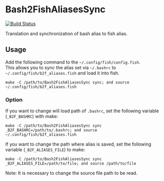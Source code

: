# Bash2FishAliasesSync

[![Build Status](https://travis-ci.org/d0riven/Bash2FishAliasesSync.svg?branch=master)](https://travis-ci.org/d0riven/Bash2FishAliasesSync)

Translation and synchronization of bash alias to fish alias.

## Usage

Add the following command to the `~/.config/fish/config.fish`.  
This allows you to sync the alias set via `~/.bashrc` to `~/.config/fish/b2f_aliases.fish` and load it into fish.

```fish
make -C /path/to/Bash2FishAliasesSync sync; and source ~/.config/fish/b2f_aliases.fish
```

### Option

If you want to change will load path of `.bashrc`, set the following variable (`_B2F_BASHRC`) with make:

```fish
make -C /path/to/Bash2FishAliasesSync sync _B2F_BASHRC=/path/to/.bashrc; and source ~/.config/fish/b2f_aliases.fish
```

If you want to change the path where alias is saved, set the following variable (`_B2F_ALIASES_FILE`) to make:

```fish
make -C /path/to/Bash2FishAliasesSync sync _B2F_ALIASES_FILE=/path/to/file; and source /path/to/file
```

Note: It is necessary to change the source file path to be read.
